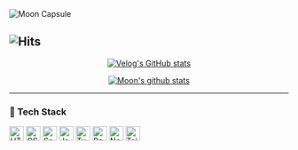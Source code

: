 
  <img src="https://capsule-render.vercel.app/api?type=soft&color=0:6BAFFD,100:9ADCFB&height=200&text=Hello%20I'm%20Moon!&desc=The%20Only%20Limit%20Is%20Your%20Mind&descAlignY=70&descAlign=50&fontSize=70&fontAlign=50&fontColor=FFFFFF&animation=twinkling&stroke=FFFFFF&strokeWidth=1" alt="Moon Capsule">

  ![Hits](https://hits.seeyoufarm.com/api/count/incr/badge.svg?url=https%3A%2F%2Fgithub.com%2FMooneunjun%2Fhit-counter&count_bg=%23F12121&title_bg=%23555555&icon=lastpass.svg&icon_color=%23E7E7E7&title=Views&edge_flat=false)
  ---

<div align="left" style="text-align:center">

[![Velog's GitHub stats](https://velog-readme-stats.vercel.app/api?name=moon_dev)](https://velog.io/@moon_dev/series)
  
[![Moon's github stats](https://github-readme-stats.vercel.app/api?username=Mooneunjun)](https://github.com/Mooneunjun)

</div>

---




  ### 🚀 Tech Stack

  <div>
    <img
      src="https://img.shields.io/badge/html5-%23E34F26.svg?style=for-the-badge&logo=html5&logoColor=white"
      alt="HTML5"
      style="height: 26px"
    />
    <img
      src="https://img.shields.io/badge/css3-%231572B6.svg?style=for-the-badge&logo=css3&logoColor=white"
      alt="CSS3"
      style="height: 26px"
    />
    <img
      src="https://img.shields.io/badge/sass-%23CC6699.svg?style=for-the-badge&logo=sass&logoColor=white"
      alt="Sass"
      style="height: 26px"
    />
    <img
      src="https://img.shields.io/badge/javascript-%23F7DF1E.svg?style=for-the-badge&logo=javascript&logoColor=white"
      alt="JavaScript"
      style="height: 26px"
    />
    <img
      src="https://img.shields.io/badge/typescript-%23007ACC.svg?style=for-the-badge&logo=typescript&logoColor=white"
      alt="TypeScript"
      style="height: 26px"
    />
    <img
      src="https://img.shields.io/badge/react-%2361DAFB.svg?style=for-the-badge&logo=react&logoColor=white"
      alt="React"
      style="height: 26px"
    />
    <img
      src="https://img.shields.io/badge/next.js-%23000000.svg?style=for-the-badge&logo=next.js&logoColor=white"
      alt="Next.js"
      style="height: 26px"
    />
    <img
  src="https://img.shields.io/badge/Tailwind%20CSS-%230EA5E9.svg?style=for-the-badge&logo=tailwind-css&logoColor=white"
  alt="Tailwind CSS"
  style="height: 26px"
    />
  </div>
